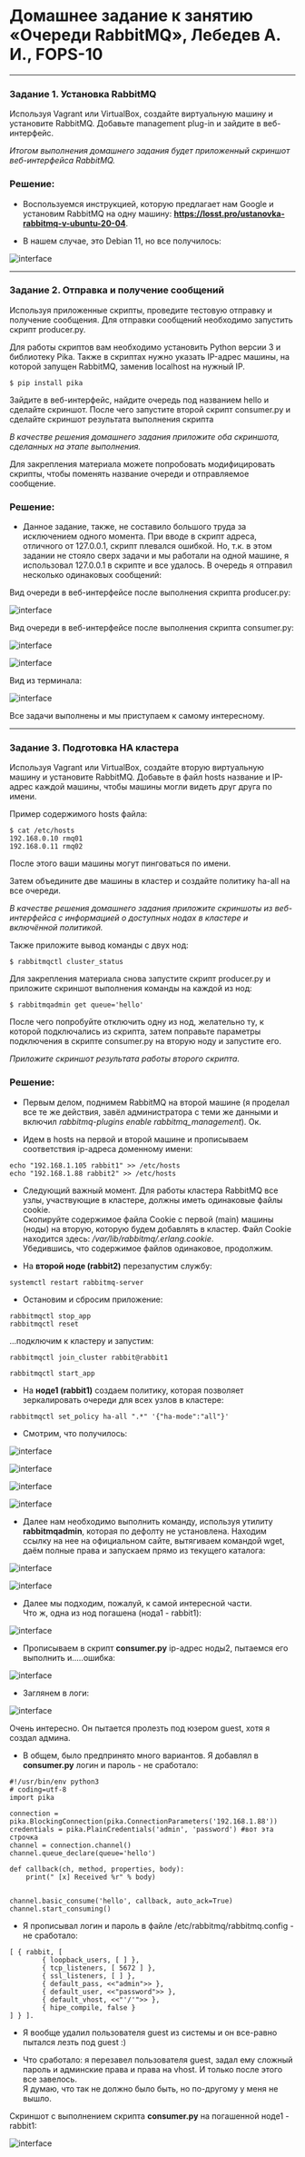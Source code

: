 # Домашнее задание к занятию  «Очереди RabbitMQ», Лебедев А. И., FOPS-10

---

### Задание 1. Установка RabbitMQ

Используя Vagrant или VirtualBox, создайте виртуальную машину и установите RabbitMQ.
Добавьте management plug-in и зайдите в веб-интерфейс.

*Итогом выполнения домашнего задания будет приложенный скриншот веб-интерфейса RabbitMQ.*


### Решение:  

 - Воспользуемся инструкцией, которую предлагает нам Google и установим RabbitMQ на одну машину: **https://losst.pro/ustanovka-rabbitmq-v-ubuntu-20-04**.

 - В нашем случае, это Debian 11, но все получилось:

![interface](img/interface.JPG)     

 ---

### Задание 2. Отправка и получение сообщений

Используя приложенные скрипты, проведите тестовую отправку и получение сообщения.
Для отправки сообщений необходимо запустить скрипт producer.py.

Для работы скриптов вам необходимо установить Python версии 3 и библиотеку Pika.
Также в скриптах нужно указать IP-адрес машины, на которой запущен RabbitMQ, заменив localhost на нужный IP.

```shell script
$ pip install pika
```

Зайдите в веб-интерфейс, найдите очередь под названием hello и сделайте скриншот.
После чего запустите второй скрипт consumer.py и сделайте скриншот результата выполнения скрипта

*В качестве решения домашнего задания приложите оба скриншота, сделанных на этапе выполнения.*

Для закрепления материала можете попробовать модифицировать скрипты, чтобы поменять название очереди и отправляемое сообщение.

  

### Решение:    

 - Данное задание, также, не составило большого труда за исключением одного момента. При вводе в скрипт адреса, отличного от 127.0.0.1, скрипт плевался ошибкой. Но, т.к. в этом задании не стояло сверх задачи и мы работали на одной машине, я использовал 127.0.0.1 в скрипте и все удалось.
В очередь я отправил несколько одинаковых сообщений:

Вид очереди в веб-интерфейсе после выполнения скрипта producer.py:  

![interface](img/queue1.JPG)    

Вид очереди в веб-интерфейсе после выполнения скрипта consumer.py:  

![interface](img/consumer.JPG)   

![interface](img/consumer1.JPG)     

Вид из терминала:  

![interface](img/cmdreceive.JPG)   

Все задачи выполнены и мы приступаем к самому интересному.



 ---

### Задание 3. Подготовка HA кластера

Используя Vagrant или VirtualBox, создайте вторую виртуальную машину и установите RabbitMQ.
Добавьте в файл hosts название и IP-адрес каждой машины, чтобы машины могли видеть друг друга по имени.

Пример содержимого hosts файла:
```shell script
$ cat /etc/hosts
192.168.0.10 rmq01
192.168.0.11 rmq02
```
После этого ваши машины могут пинговаться по имени.

Затем объедините две машины в кластер и создайте политику ha-all на все очереди.

*В качестве решения домашнего задания приложите скриншоты из веб-интерфейса с информацией о доступных нодах в кластере и включённой политикой.*

Также приложите вывод команды с двух нод:

```shell script
$ rabbitmqctl cluster_status
```

Для закрепления материала снова запустите скрипт producer.py и приложите скриншот выполнения команды на каждой из нод:

```shell script
$ rabbitmqadmin get queue='hello'
```

После чего попробуйте отключить одну из нод, желательно ту, к которой подключались из скрипта, затем поправьте параметры подключения в скрипте consumer.py на вторую ноду и запустите его.

*Приложите скриншот результата работы второго скрипта.*  

 ### Решение:  

 - Первым делом, поднимем RabbitMQ на второй машине (я проделал все те же действия, завёл администратора с теми же данными и включил *rabbitmq-plugins enable rabbitmq_management*). Ок.

 - Идем в hosts на первой и второй машине и прописываем соответствия ip-адреса доменному имени:

```
echo "192.168.1.105 rabbit1" >> /etc/hosts
echo "192.168.1.88 rabbit2" >> /etc/hosts

```  

- Следующий важный момент. Для работы кластера RabbitMQ все узлы, участвующие в кластере, должны иметь одинаковые файлы cookie.  
Скопируйте содержимое файла Cookie с первой (main) машины (ноды) на вторую, которую будем добавлять в кластер.
Файл Cookie находится здесь: */var/lib/rabbitmq/.erlang.cookie*.  
Убедившись, что содержимое файлов одинаковое, продолжим.

- На **второй ноде (rabbit2)** перезапустим службу:  

```
systemctl restart rabbitmq-server
```

- Остановим и сбросим приложение:

```
rabbitmqctl stop_app
rabbitmqctl reset
```  

 ...подключим к кластеру и запустим:  

```  
rabbitmqctl join_cluster rabbit@rabbit1

rabbitmqctl start_app
```

- На **ноде1 (rabbit1)** cоздаем политику, которая позволяет зеркалировать очереди для всех узлов в кластере:  

```
rabbitmqctl set_policy ha-all ".*" '{"ha-mode":"all"}'  
```  

- Смотрим, что получилось:

![interface](img/cluster.JPG)   

![interface](img/policies.JPG)     

![interface](img/cl_status1.JPG)   

![interface](img/cl_status2.JPG)   

 - Далее нам необходимо выполнить команду, используя утилиту **rabbitmqadmin**, которая по дефолту не установлена. Находим ссылку на нее на официальном сайте, вытягиваем командой wget, даём полные права и запускаем прямо из текущего каталога:  

![interface](img/rma2.JPG)  

![interface](img/rma1.JPG)  

- Далее мы подходим, пожалуй, к самой интересной части.   
  Что ж, одна из нод погашена (нода1 - rabbit1):  

![interface](img/not_run.JPG)  

- Прописываем в скрипт **consumer.py** ip-адрес ноды2, пытаемся его выполнить и.....ошибка:    

![interface](img/error1.JPG)  

 - Заглянем в логи:

![interface](img/logs.JPG)    

Очень интересно. Он пытается пролезть под юзером guest, хотя я создал админа.  

- В общем, было предпринято много вариантов. Я добавлял в **consumer.py** логин и пароль - не сработало:  

```
#!/usr/bin/env python3
# coding=utf-8
import pika

connection = pika.BlockingConnection(pika.ConnectionParameters('192.168.1.88'))
credentials = pika.PlainCredentials('admin', 'password') #вот эта строчка
channel = connection.channel()
channel.queue_declare(queue='hello')

def callback(ch, method, properties, body):
    print(" [x] Received %r" % body)


channel.basic_consume('hello', callback, auto_ack=True)
channel.start_consuming()
```  

  
- Я прописывал логин и пароль в файле /etc/rabbitmq/rabbitmq.config - не сработало:
  

```
[ { rabbit, [
        { loopback_users, [ ] },
        { tcp_listeners, [ 5672 ] },
        { ssl_listeners, [ ] },
        { default_pass, <<"admin">> },
        { default_user, <<"password">> },
        { default_vhost, <<"'/'">> },
        { hipe_compile, false }
] } ].
```
- Я вообще удалил пользователя guest из системы и он все-равно пытался лезть под guest :)  


- Что сработало: я перезавел пользователя guest, задал ему сложный пароль и админские права и права на vhost. И только после этого все завелось.  
Я думаю, что так не должно было быть, но по-другому у меня не вышло.  

Скриншот с выполнением скрипта **consumer.py** на погашенной ноде1 - rabbit1:  

 
![interface](img/last_cinsumer.JPG) 

